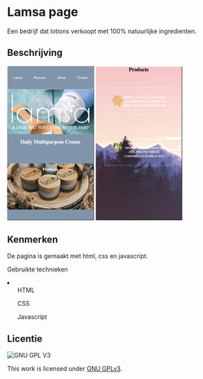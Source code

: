 <!-- > _Fork_ deze leertaak en ga aan de slag. Onderstaande outline ga je gedurende deze taak in jouw eigen GitHub omgeving uitwerken. De instructie vind je in: [docs/INSTRUCTIONS.md](docs/INSTRUCTIONS.md) -->

# Lamsa page

<!-- Geef je project een titel en schrijf in één zin wat het is -->

Een bedrijf dat lotions verkoopt met 100% natuurlijke ingredienten.

## Beschrijving

<!-- In de Beschrijving staat hoe je project er uit ziet, hoe het werkt en wat je er mee kan. -->
<!-- Voeg een mooie poster visual toe 📸 -->
<!-- Voeg een link toe naar Github Pages 🌐-->

<img width='40%' src='assets/lamsapage.png'>
<img width='40%' src='assets/productspage.png'>

## Kenmerken

<!-- Bij Kenmerken staat welke technieken zijn gebruikt en hoe. Wat is de HTML structuur? Wat zijn de belangrijkste dingen in CSS? Wat is er met JS gedaan en hoe? -->

De pagina is gemaakt met html, css en javascript.

Gebruikte technieken

<li>
  <ul>HTML</ul>
  <ul>CSS</ul>
  <ul>Javascript</ul>
</li>

## Licentie

![GNU GPL V3](https://www.gnu.org/graphics/gplv3-127x51.png)

This work is licensed under [GNU GPLv3](./LICENSE).
